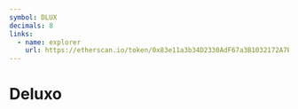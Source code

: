 ```yaml
---
symbol: DLUX
decimals: 8
links:
  - name: explorer
    url: https://etherscan.io/token/0x83e11a3b34D2330AdF67a3B1032172A7Bc408e17
---
```


# Deluxo
